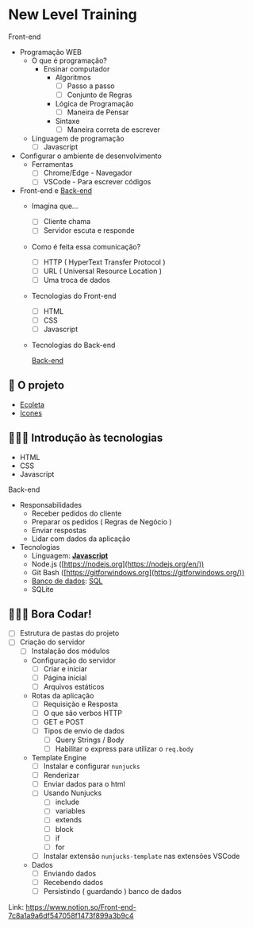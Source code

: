# New Level Training

Front-end
- Programação WEB
    - O que é programação?
        - Ensinar computador
            - Algoritmos
                - [ ]  Passo a passo
                - [ ]  Conjunto de Regras
            - Lógica de Programação
                - [ ]  Maneira de Pensar
            - Sintaxe
                - [ ]  Maneira correta de escrever

    - Linguagem de programação
        - [ ]  Javascript
- Configurar o ambiente de desenvolvimento
    - Ferramentas
        - [ ]  Chrome/Edge - Navegador
        - [ ]  VSCode - Para escrever códigos
- Front-end e [Back-end](https://www.notion.so/nextlevelweekstarter/Back-end-a5747fd6bfa34e799e6e0ded51f5ec63)
    - Imagina que...
        - [ ]  Cliente chama
        - [ ]  Servidor escuta e responde
    - Como é feita essa comunicação?
        - [ ]  HTTP ( HyperText Transfer Protocol )
        - [ ]  URL ( Universal Resource Location )
        - [ ]  Uma troca de dados
    - Tecnologias do Front-end
        - [ ]  HTML
        - [ ]  CSS
        - [ ]  Javascript
    - Tecnologias do Back-end

        [Back-end](https://www.notion.so/Back-end-a5747fd6bfa34e799e6e0ded51f5ec63)

## 🌳 O projeto

- [Ecoleta](https://www.figma.com/file/Byw4X5etg8VCmezueyhzkC/Ecoleta-(Starter))
- [Icones](https://drive.google.com/file/d/1faqg6B_nlDEiatd7OA78sM-8GaD7ave3/view?usp=sharing)

## 🏄🏽‍♂️ Introdução às tecnologias

- HTML
- CSS
- Javascript

Back-end
- Responsabilidades
    - Receber pedidos do cliente
    - Preparar os pedidos ( Regras de Negócio )
    - Enviar respostas
    - Lidar com dados da aplicação
- Tecnologias
    - Linguagem: **[Javascript](https://developer.mozilla.org/en-US/docs/Web/javascript)**
    - Node.js ([https://nodejs.org](https://nodejs.org/en/))
    - Git Bash ([https://gitforwindows.org](https://gitforwindows.org/))
    - [Banco de dados](https://www.notion.so/nextlevelweekstarter/Banco-de-Dados-5486eedc84d245a289d6004d34597f22): [SQL](https://en.wikipedia.org/wiki/SQL)
    - SQLite

## 🏄🏽‍♂️ Bora Codar!

- [ ]  Estrutura de pastas do projeto
- [ ]  Criação do servidor
    - [ ]  Instalação dos módulos
    - Configuração do servidor
        - [ ]  Criar e iniciar
        - [ ]  Página inicial
        - [ ]  Arquivos estáticos
    - Rotas da aplicação
        - [ ]  Requisição e Resposta
        - [ ]  O que são verbos HTTP
        - [ ]  GET e POST
        - [ ]  Tipos de envio de dados
            - [ ]  Query Strings / Body
            - [ ]  Habilitar o express para utilizar o `req.body`
    - Template Engine
        - [ ]  Instalar e configurar `nunjucks`
        - [ ]  Renderizar
        - [ ]  Enviar dados para o html
        - [ ]  Usando Nunjucks
            - [ ]  include
            - [ ]  variables
            - [ ]  extends
            - [ ]  block
            - [ ]  if
            - [ ]  for
        - [ ]  Instalar extensão `nunjucks-template` nas extensões VSCode
    - Dados
        - [ ]  Enviando dados
        - [ ]  Recebendo dados
        - [ ]  Persistindo ( guardando ) banco de dados

Link: https://www.notion.so/Front-end-7c8a1a9a6df547058f1473f899a3b9c4
